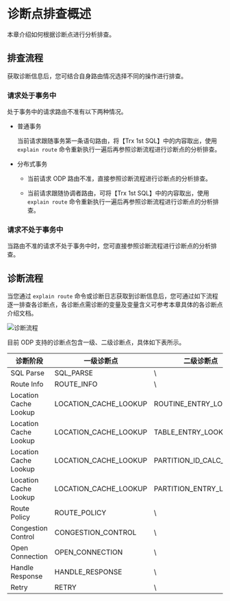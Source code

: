 # 诊断点排查概述

本章介绍如何根据诊断点进行分析排查。

## 排查流程

获取诊断信息后，您可结合自身路由情况选择不同的操作进行排查。

### 请求处于事务中

处于事务中的请求路由不准有以下两种情况。

* 普通事务
  
  当前请求跟随事务第一条语句路由，将【Trx 1st SQL】中的内容取出，使用 `explain route` 命令重新执行一遍后再参照诊断流程进行诊断点的分析排查。

* 分布式事务
  
  * 当前请求 ODP 路由不准，直接参照诊断流程进行诊断点的分析排查。
  
  * 当前请求跟随协调者路由，可将【Trx 1st SQL】中的内容取出，使用 `explain route` 命令重新执行一遍后再参照诊断流程进行诊断点的分析排查。

### 请求不处于事务中

当路由不准的请求不处于事务中时，您可直接参照诊断流程进行诊断点的分析排查。

## 诊断流程

当您通过 `explain route` 命令或诊断日志获取到诊断信息后，您可通过如下流程逐一排查各诊断点，各诊断点需诊断的变量及变量含义可参考本章具体的各诊断点介绍文档。

![诊断流程](https://obbusiness-private.oss-cn-shanghai.aliyuncs.com/doc/img/odp/V4.2.0/zh-CN/900.o-m-guide/400.routing-diagnosis/100.overview-of-diagnosis-point-troubleshooting-01.png)

目前 ODP 支持的诊断点包含一级、二级诊断点，具体如下表所示。

|  诊断阶段    |  一级诊断点   |  二级诊断点      |
|-------------|--------------|-----------------|
| SQL Parse   | SQL_PARSE    | \               |
| Route Info  | ROUTE_INFO   | \               |
| Location Cache Lookup  | LOCATION_CACHE_LOOKUP | ROUTINE_ENTRY_LOOKUP   |
| Location Cache Lookup  | LOCATION_CACHE_LOOKUP | TABLE_ENTRY_LOOKUP     |
| Location Cache Lookup  | LOCATION_CACHE_LOOKUP | PARTITION_ID_CALC_DONE |
| Location Cache Lookup  | LOCATION_CACHE_LOOKUP | PARTITION_ENTRY_LOOKUP |
| Route Policy           | ROUTE_POLICY          | \                      |
| Congestion Control     | CONGESTION_CONTROL    | \                      |
| Open Connection        | OPEN_CONNECTION       | \                      |
| Handle Response        | HANDLE_RESPONSE       | \                      |
| Retry                  | RETRY                 | \                      |
